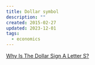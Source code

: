 ```yaml
---
title: Dollar symbol
description: ""
created: 2015-02-27
updated: 2023-12-01
tags:
  - economics
---
```


[Why Is The Dollar Sign A Letter S?](http://observationdeck.io9.com/why-is-the-dollar-sign-a-letter-s-1683940575)
